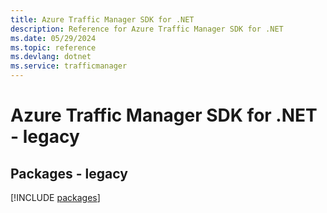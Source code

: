 ```yaml
---
title: Azure Traffic Manager SDK for .NET
description: Reference for Azure Traffic Manager SDK for .NET
ms.date: 05/29/2024
ms.topic: reference
ms.devlang: dotnet
ms.service: trafficmanager
---
```

# Azure Traffic Manager SDK for .NET - legacy
## Packages - legacy
[!INCLUDE [packages](traffic-manager-index.md)]
